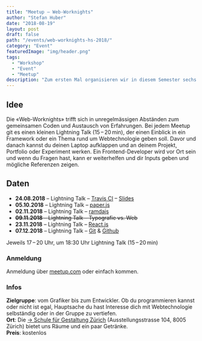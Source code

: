 ```yaml
---
title: "Meetup – Web‑Worknights"
author: "Stefan Huber"
date: "2018-08-19"
layout: post
draft: false
path: "/events/web-worknights-hs-2018/"
category: "Event"
featuredImage: "img/header.png"
tags:
  - "Workshop"
  - "Event"
  - "Meetup"
description: "Zum ersten Mal organisieren wir in diesem Semester sechs Abende, an denen eure Projekte im Zentrum stehen."
---
```



## Idee
Die «Web-Worknights» trifft sich in unregelmässigen Abständen zum gemeinsamen Coden und Austausch von Erfahrungen. Bei jedem Meetup git es einen kleinen Lightning Talk (15 – 20 min), der einen Einblick in ein Framework oder ein Thema rund um Webtechnologie geben soll. Davor und danach kannst du deinen Laptop aufklappen und an deinem Projekt, Portfolio oder Experiment werken. Ein Frontend-Developer wird vor Ort sein und wenn du Fragen hast, kann er weiterhelfen und dir Inputs geben und mögliche Referenzen zeigen.

## Daten

* **24.08.2018** – Lightning Talk – [Travis CI](https://travis-ci.org/) – [Slides](https://signalwerk.github.io/talk.travis-ci/#)
* **05.10.2018** – Lightning Talk – [paper.js](http://paperjs.org/)
* **02.11.2018** – Lightning Talk – [ramdajs](https://ramdajs.com/)
* ~~**09.11.2018** – Lightning Talk – Typografie vs. Web~~
* **23.11.2018** – Lightning Talk – [React.js](https://reactjs.org/)
* **07.12.2018** – Lightning Talk – [Git](https://git-scm.com/  ) & [Github](https://github.com/)

Jeweils 17 – 20 Uhr, um 18:30 Uhr Lightning Talk (15 – 20 min)


### Anmeldung
Anmeldung über [meetup.com](https://www.meetup.com/Zurich-Web-Worknights/events/) oder einfach kommen.

### Infos
**Zielgruppe**: vom Grafiker bis zum Entwickler. Ob du programmieren kannst oder nicht ist egal, Hauptsache du hast Interesse dich mit Webtechnologie selbständig oder in der Gruppe zu vertiefen.  
**Ort**: Die [→ Schule für Gestaltung Zürich](http://sfgz.ch/) (Ausstellungsstrasse 104, 8005 Zürich) bietet uns Räume und ein paar Getränke.  
**Preis**: kostenlos  
